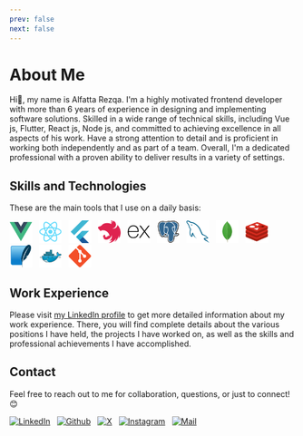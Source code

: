 ```yaml
---
prev: false
next: false
---
```


# About Me

Hi👋, my name is Alfatta Rezqa. I'm a highly motivated frontend developer with more than 6 years of experience in designing and implementing software solutions. Skilled in a wide range of technical skills, including Vue js, Flutter, React js, Node js, and committed to achieving excellence in all aspects of his work. Have a strong attention to detail and is proficient in working both independently and as part of a team. Overall, I'm a dedicated professional with a proven ability to deliver results in a variety of settings.

## Skills and Technologies

These are the main tools that I use on a daily basis:

<p>
  <img src="https://raw.githubusercontent.com/devicons/devicon/master/icons/vuejs/vuejs-original.svg" width="40" height="40" />
  <img src="https://raw.githubusercontent.com/devicons/devicon/master/icons/react/react-original.svg" width="40" height="40" />
  <img src="https://raw.githubusercontent.com/devicons/devicon/master/icons/flutter/flutter-original.svg" width="40" height="40" />
  <img src="https://raw.githubusercontent.com/devicons/devicon/master/icons/nestjs/nestjs-original.svg" width="40" height="40" />
  <img src="https://raw.githubusercontent.com/devicons/devicon/master/icons/express/express-original.svg" width="40" height="40" />
  <img src="https://raw.githubusercontent.com/devicons/devicon/master/icons/postgresql/postgresql-original.svg" width="40" height="40" />
  <img src="https://raw.githubusercontent.com/devicons/devicon/master/icons/mysql/mysql-original.svg" width="40" height="40" />
  <img src="https://raw.githubusercontent.com/devicons/devicon/master/icons/mongodb/mongodb-original.svg" width="40" height="40" />
  <img src="https://raw.githubusercontent.com/devicons/devicon/master/icons/redis/redis-original.svg" width="40" height="40" />
  <img src="https://raw.githubusercontent.com/devicons/devicon/master/icons/sqlite/sqlite-original.svg" width="40" height="40" />
  <img src="https://raw.githubusercontent.com/devicons/devicon/master/icons/docker/docker-original.svg" width="40" height="40" />
  <img src="https://raw.githubusercontent.com/devicons/devicon/master/icons/git/git-original.svg" width="40" height="40" />
</p>

## Work Experience

Please visit [my LinkedIn profile](https://linkedin.com/in/alfattarezqa) to get more detailed information about my work experience. There, you will find complete details about the various positions I have held, the projects I have worked on, as well as the skills and professional achievements I have accomplished.

## Contact

Feel free to reach out to me for collaboration, questions, or just to connect! 😊

[![LinkedIn](https://img.shields.io/badge/Alfatta_Rezqa-000000?logo=linkedin&logoColor=0A66C2)](https://linkedin.com/in/alfattarezqa)
[![Github](https://img.shields.io/badge/alfatta-000000?logo=github)](https://github.com/alfatta)
[![X](https://img.shields.io/badge/@alfattarezqa-000000?logo=x)](https://x.com/alfattarezqa)
[![Instagram](https://img.shields.io/badge/@alfattarezqa-000000?logo=instagram)](https://instagram.com/alfattarezqa)
[![Mail](https://img.shields.io/badge/me@alft.dev-000000?logo=gmail)](mailto://me@alft.dev)

<style>
  img { display: inline }
  img:not(:last-child),
  a:has(img):not(:last-child) { margin-right: 8px }
</style>
